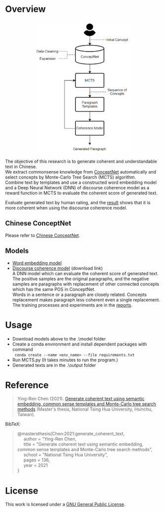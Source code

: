 # Overview

<p align="center">
  <img width="330" height="430" src="./System_overview.png">
</p>

The objective of this research is to generate coherent and understandable text in Chinese.  
We extract commonsense knowledge from [ConceptNet](https://conceptnet.io/) automatically and select concepts by Monte-Carlo Tree Search (MCTS) algorithm.  
Combine text by templates and use a constructed word embedding model and a Deep Neural Network (DNN) of discourse coherence model as a reward function in MCTS to evaluate the coherent score of generated text.

Evaluate generated text by human rating, and the [result](https://github.com/play0137/Generate_coherent_text/tree/master/evaluation) shows that it is more coherent when using the discourse coherence model.

## Chinese ConceptNet
Please refer to [Chinese ConceptNet](https://github.com/play0137/Chinese_ConceptNet).

## Models
- [Word embedding model](https://github.com/play0137/Traditional_Chinese_word_embedding#chinese-word-embeddings)
- [Discourse coherence model](https://mega.nz/file/vcAXzByB#qjZLRfwJ523rTlYvdY-h_gIFsk0hKzJNuiqHrBJDSx0) (download link)  
  A DNN model which can evaluate the coherent score of generated text.  
  The positive samples are the original paragraphs, and the negative samples are paragraphs with replacement of other connected concepts which has the same POS in ConceptNet.  
  Words in a sentence or a paragraph are closely related.
  Concepts replacement makes paragraph less coherent even a single replacement.  
  The training processes and experiments are in the [reports](https://github.com/play0137/Generate_coherent_text/tree/master/reports).

# Usage

- Download models above to the .\model folder
- Create a conda environment and install dependent packages with command  
  <code> conda create --name <env_name> --file requirements.txt </code>
- Run MCTS.py (It takes minutes to run the program.)
- Generated texts are in the .\output folder

# Reference
  
> Ying-Ren Chen (2021). [Generate coherent text using semantic embedding, common sense templates and Monte-Carlo tree search methods](https://etd.lib.nctu.edu.tw/cgi-bin/gs32/hugsweb.cgi?o=dnthucdr&s=id=%22G021040625840%22.&searchmode=basic) (Master's thesis, National Tsing Hua University, Hsinchu, Taiwan).  

BibTeX:  
> @mastersthesis{Chen:2021:generate_coherent_text,  
&nbsp;&nbsp;&nbsp;&nbsp; author = "Ying-Ren Chen,  
&nbsp;&nbsp;&nbsp;&nbsp; title = "Generate coherent text using semantic embedding, common sense templates and Monte-Carlo tree search methods",  
&nbsp;&nbsp;&nbsp;&nbsp; school = "National Tsing Hua University",  
&nbsp;&nbsp;&nbsp;&nbsp; pages = 136,  
&nbsp;&nbsp;&nbsp;&nbsp; year = 2021  
}  

  # License
  
  This work is licensed under a [GNU General Public License](https://www.gnu.org/licenses/gpl-3.0.html).
